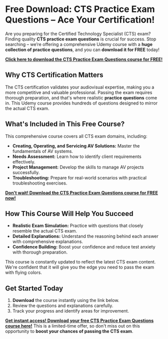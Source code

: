 # Free Download: CTS Practice Exam Questions – Ace Your Certification!

Are you preparing for the Certified Technology Specialist (CTS) exam? Finding quality **CTS practice exam questions** is crucial for success. Stop searching – we’re offering a comprehensive Udemy course with a **huge collection of practice questions**, and you can **download it for FREE** today!

[**Click here to download the CTS Practice Exam Questions course for FREE!**](https://udemywork.com/cts-practice-exam-questions)

## Why CTS Certification Matters

The CTS certification validates your audiovisual expertise, making you a more competitive and valuable professional. Passing the exam requires thorough preparation, and that's where realistic **practice questions** come in. This Udemy course provides hundreds of questions designed to mirror the actual CTS exam.

## What's Included in This Free Course?

This comprehensive course covers all CTS exam domains, including:

*   **Creating, Operating, and Servicing AV Solutions:** Master the fundamentals of AV systems.
*   **Needs Assessment:** Learn how to identify client requirements effectively.
*   **Project Management:** Develop the skills to manage AV projects successfully.
*   **Troubleshooting:** Prepare for real-world scenarios with practical troubleshooting exercises.

[**Don't wait! Download the CTS Practice Exam Questions course for FREE now!**](https://udemywork.com/cts-practice-exam-questions)

## How This Course Will Help You Succeed

*   **Realistic Exam Simulation:** Practice with questions that closely resemble the actual CTS exam.
*   **Detailed Explanations:** Understand the reasoning behind each answer with comprehensive explanations.
*   **Confidence Building:** Boost your confidence and reduce test anxiety with thorough preparation.

This course is constantly updated to reflect the latest CTS exam content. We're confident that it will give you the edge you need to pass the exam with flying colors.

## Get Started Today

1.  **Download** the course instantly using the link below.
2.  Review the questions and explanations carefully.
3.  Track your progress and identify areas for improvement.

[**Get instant access! Download your free CTS Practice Exam Questions course here!**](https://udemywork.com/cts-practice-exam-questions) This is a limited-time offer, so don't miss out on this opportunity to **boost your chances of passing the CTS exam**.
